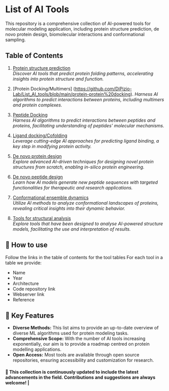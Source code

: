 # List of AI Tools

This repository is a comprehensive collection of AI-powered tools for molecular modeling application, including protein structure prediction, de novo protein design, biomolecular interactions and conformational sampling.

## Table of Contents

1. [Protein structure prediction](protein-folding/README.md)  
   *Discover AI tools that predict protein folding patterns, accelerating insights into protein structure and function.*

2. [Protein Docking/Multimers] (https://github.com/DiPizio-Lab/List_AI_tools/blob/main/protein-protein%20docking).
   *Harness AI algorithms to predict interactions between proteins, including multimers and protein complexes.*

4. [Peptide Docking](peptide-protein-docking/README.md)  
   *Harness AI algorithms to predict interactions between peptides and proteins, facilitating understanding of peptides' molecular mechanisms.*

5. [Ligand docking/Cofolding](ligand-docking/README.md)  
   *Leverage cutting-edge AI approaches for predicting ligand binding, a key step in modifying protein activity.*

6. [De novo protein design](de-novo-protein-design/README.md)  
   *Explore advanced AI-driven techniques for designing novel protein structures from scratch, enabling in-silico protein engineering.*

7. [De novo peptide design](de-novo-peptide-design/README.md)  
   *Learn how AI models generate new peptide sequences with targeted functionalities for therapeutic and research applications.*

8. [Conformational ensemble dynamics](conformational-ensemble-design/README.md)  
   *Utilize AI methods to analyze conformational landscapes of proteins, revealing critical insights into their dynamic behavior.*

9. [Tools for structural analysis](/README.md)  
   *Explore tools that have been designed to analyse AI-powered structure models, facilitating the use and interpretation of results.*


## 📖 How to use

Follow the links in the table of contents for the tool tables
For each tool in a table we provide:
- Name
- Year
- Architecture
- Code repository link
- Webserver link
- Reference

## 🚀 Key Features

- **Diverse Methods:** This list aims to provide an up-to-date overview of diverse ML algorithms used for protein modeling tasks.  
- **Comprehensive Scope:** With the number of AI tools increasing exponentially, our aim is to provide a roadmap centred on protein modelling applications.  
- **Open Access:** Most tools are available through open source repositories, ensuring accessibility and customization for research.  

#### 🔨 This collection is continuously updated to include the latest advancements in the field. Contributions and suggestions are always welcome!                         |
